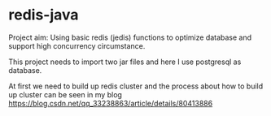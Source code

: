 # redis-java
Project aim: Using basic redis (jedis) functions to optimize database and support high concurrency circumstance. 

This project needs to import two jar files and here I use postgresql as database.

At first we need to build up redis cluster and the process about how to build up cluster can be seen in my blog
https://blog.csdn.net/qq_33238863/article/details/80413886


